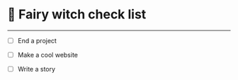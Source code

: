 # :fairy: Fairy witch check list

***

- [ ] End a project
- [ ] Make a cool website
- [ ] Write a story


<!---
Lentaan/Lentaan is a ✨ special ✨ repository because its `README.md` (this file) appears on your GitHub profile.
You can click the Preview link to take a look at your changes.
--->

